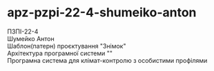 # apz-pzpi-22-4-shumeiko-anton  
ПЗПІ-22-4  
Шумейко Антон  
Шаблон(патерн) проєктування "Знімок"  
Архітектура програмної системи ""  
Програмна система для клімат-контролю з особистими профілями  